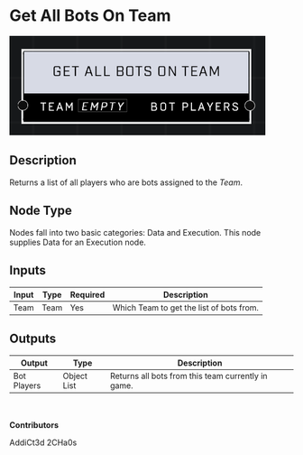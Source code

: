 # Get All Bots On Team
![alt text](../../../.gitbook/assets/get-all-bots-on-team.png)
## Description
Returns a list of all players who are bots assigned to the *Team*.

## Node Type
Nodes fall into two basic categories: Data and Execution. This node supplies Data for an Execution node.

## Inputs
| Input            | Type             | Required | Description												    |
|------------------|------------------|----------|--------------------------------------------------------------|
| Team | Team  | Yes  | Which Team to get the list of bots from. |

## Outputs
| Output           | Type             | Description												     |
|------------------|------------------|--------------------------------------------------------------|
| Bot Players | Object List  | Returns all bots from this team currently in game. |

\
\
**Contributors**

AddiCt3d 2CHa0s

